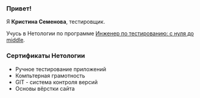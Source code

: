 ### Привет!

Я <b>Кристина Семенова</b>, тестировщик. 

Учусь в Нетологии по программе  [Инженер по тестированию: с нуля до middle](https://netology.ru/programs/qa-middle).

### Сертификаты Нетологии

+   Ручное тестирование приложений
+ Компьтерная грамотность
+ GIT - система контроля версий
+ Основы вёрстки сайта


